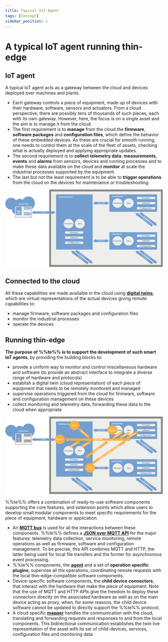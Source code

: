 ```yaml
---
title: Typical IoT Agent
tags: [Concept]
sidebar_position: 1
---
```


# A typical IoT agent running thin-edge

## IoT agent

A typical IoT agent acts as a gateway between the cloud and devices deployed over machines and plants.

- Each gateway controls a piece of equipment, made up of devices with their hardware, software, sensors and actuators.
  From a cloud perspective, there are possibly tens of thousands of such pieces, each with its own gateway.
  However, here, the focus is on a single asset and the aim is to manage it from the cloud.
- The first requirement is to __manage__ from the cloud the __firmware__, __software packages__ and __configuration files__,
  which define the behavior of these embedded devices.
  As these are crucial for smooth running, one needs to control them at the scale of the fleet of assets,
  checking what is actually deployed and applying appropriate updates.
- The second requirement is to __collect__ __telemetry data__: __measurements__, __events__ and __alarms__
  from sensors, devices and running processes and to make these data available on the cloud
  and __monitor__ at scale the industrial processes supported by the equipment.
- The last but not the least requirement is to be able to __trigger operations__ from the cloud
  on the devices for maintenance or troubleshooting.

![Typical hardware](images/typical-iot-agent-hardware.svg)

## Connected to the cloud

All these capabilities are made available in the cloud using [__digital twins__](digital-twin.md),
which are virtual representations of the actual devices giving remote capabilities to:

- manage firmware, software packages and configuration files
- monitor the industrial processes
- operate the devices

## Running thin-edge

__The purpose of %%te%% is to support the development of such smart IoT agents__,
by providing the building blocks to:

- provide a uniform way to monitor and control miscellaneous hardware and software
  (to provide an abstract interface to integrate a diverse range of hardware and protocols)
- establish a digital twin (cloud representation) of each piece of equipment that needs to be remotely monitored and managed
- supervise operations triggered from the cloud
  for firmware, software and configuration management on these devices
- collect monitoring and telemetry data, forwarding these data to the cloud when appropriate

![Typical %%te%% deployment](images/typical-iot-agent.svg)

%%te%% offers a combination of ready-to-use software components supporting the core features,
and extension points which allow users to develop small modular components
to meet specific requirements for the piece of equipment, hardware or application.

- An [__MQTT bus__](mqtt-bus.md) is used for all the interactions between these components.
  %%te%% defines a [__JSON over MQTT API__](thin-edge-json.md) for the major features:
  telemetry data collection, service monitoring, remote operations
  as well as firmware, software and configuration management.
  To be precise, this API combines MQTT and HTTP,
  the latter being used for local file transfers and the former for asynchronous event processing.
- %%te%% components, the [__agent__](tedge-agent.md) and a set of __operation specific plugins__, supervise all the operations,
  coordinating remote requests with the local thin-edge-compatible software components.
- Device-specific software components, the __child device connectors__, that interact with the hardware that make the piece of equipment.
  Note that the use of MQTT and HTTP APIs give the freedom to deploy these connectors directly on the associated hardware
  as well as on the main device acting as proxy, when, for some reasons,
  the child device software cannot be updated to directly support the %%te%% protocol.
- A cloud specific [__mapper__](tedge-mapper.md) handles the communication with the cloud,
  translating and forwarding requests and responses to and from the local components.
  This bidirectional communication establishes the twin live representation of the asset
  with its set of child-devices, services, configuration files and monitoring data.
